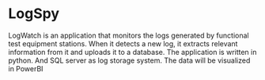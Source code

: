 # LogSpy
LogWatch is an application that monitors the logs generated by functional test equipment stations. When it detects a new log, it extracts relevant information from it and uploads it to a database. The application is written in python. And SQL server as log storage system.  The data will be visualized in PowerBI
